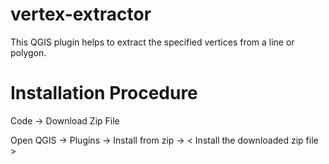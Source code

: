 # vertex-extractor

This QGIS plugin helps to extract the specified vertices from a line or polygon.

# Installation Procedure

Code -> Download Zip File

Open QGIS -> Plugins -> Install from zip -> < Install the downloaded zip file > 
  
